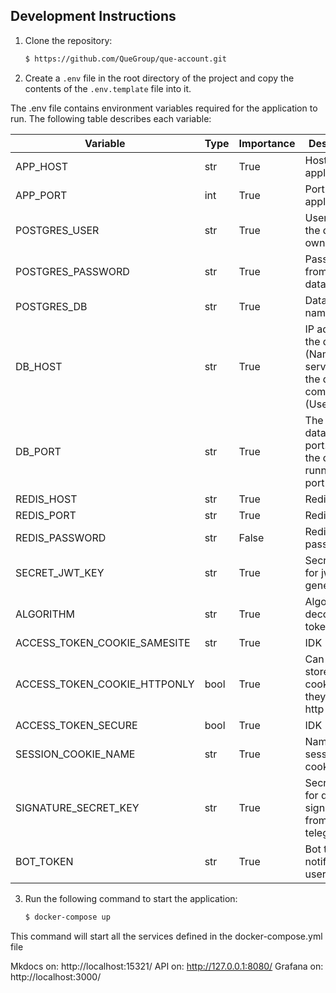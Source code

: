 ## Development Instructions

1. Clone the repository:
    ```sh
    $ https://github.com/QueGroup/que-account.git
    ```

2. Create a `.env` file in the root directory of the project and copy the contents of the `.env.template` file into it.

The .env file contains environment variables required for the application to run. The following table describes each
variable:

| Variable                     | Type | Importance | Description                                                                             |
|------------------------------|------|------------|-----------------------------------------------------------------------------------------|
| APP_HOST                     | str  | True       | Host of our application                                                                 |
| APP_PORT                     | int  | True       | Port of our application                                                                 |
| POSTGRES_USER                | str  | True       | Username of the database owner                                                          |
| POSTGRES_PASSWORD            | str  | True       | Password from the database                                                              |
| POSTGRES_DB                  | str  | True       | Database name                                                                           |
| DB_HOST                      | str  | True       | IP address of the database (Name of the service in the docker-compose.yml (User `db`)). |
| DB_PORT                      | str  | True       | The database port. Usually the db running on port `5432`                                |
| REDIS_HOST                   | str  | True       | Redis host                                                                              |
| REDIS_PORT                   | str  | True       | Redis port                                                                              |
| REDIS_PASSWORD               | str  | False      | Redis password                                                                          |
| SECRET_JWT_KEY               | str  | True       | Secret key for jwt generation                                                           |
| ALGORITHM                    | str  | True       | Algorithm for decode jwt token                                                          |
| ACCESS_TOKEN_COOKIE_SAMESITE | str  | True       | IDK                                                                                     |
| ACCESS_TOKEN_COOKIE_HTTPONLY | bool | True       | Can jwt pair store in cookie and they will be http only                                 |
| ACCESS_TOKEN_SECURE          | bool | True       | IDK                                                                                     |
| SESSION_COOKIE_NAME          | str  | True       | Name of session cookie                                                                  |
| SIGNATURE_SECRET_KEY         | str  | True       | Secret key for decode signature from telegram                                           |
| BOT_TOKEN                    | str  | True       | Bot token for notification user                                                         |

3. Run the following command to start the application:
   ```sh
   $ docker-compose up
   ```

This command will start all the services defined in the docker-compose.yml file

Mkdocs on: http://localhost:15321/
API on: http://127.0.0.1:8080/
Grafana on: http://localhost:3000/